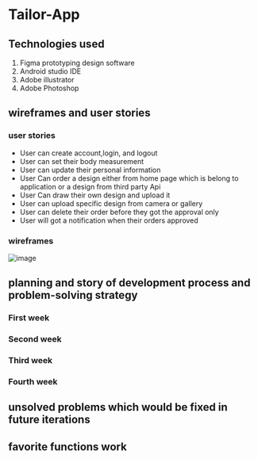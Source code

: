 # Tailor-App

## Technologies used

1. Figma prototyping design software 
2. Android studio IDE
3. Adobe illustrator
4. Adobe Photoshop

  

## wireframes and user stories

### user stories
* User can create account,login, and logout
* User can set their body measurement
* User can update their personal information 
* User Can order a design either from home page which is belong to application  or a design from third party Api
* User Can draw their own design and upload it 
* User can upload specific design from camera or gallery
* User can delete their order before they got the approval only
* User will got a notification when their orders approved 


### wireframes 

![image](https://user-images.githubusercontent.com/46302686/149612007-c3e6ff94-096c-4c81-b33b-7b8dea85659c.png)




## planning and story of development process and problem-solving strategy

### First week

### Second week 

### Third week

### Fourth week



## unsolved problems which would be fixed in future iterations




## favorite functions work








